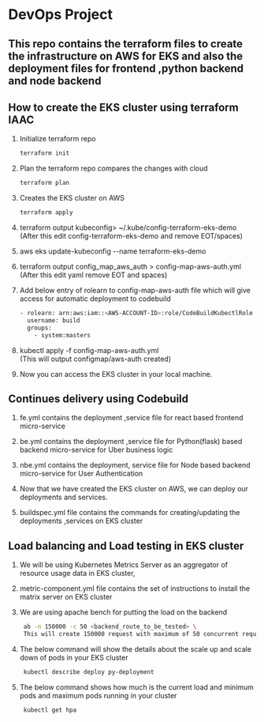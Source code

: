# DevOps Project

## This repo contains the terraform files to create the infrastructure on AWS for EKS and also the deployment files for frontend ,python backend and node backend 

## How to create the EKS cluster using terraform IAAC

 1. Initialize terraform repo
    ```bash
    terraform init
    ```
 2. Plan the terraform repo compares the changes with cloud
    ```bash
    terraform plan
    ```
 3. Creates the EKS cluster on AWS
    ```bash
    terraform apply
    ```
 4. terraform output kubeconfig> ~/.kube/config-terraform-eks-demo\
      (After this edit config-terraform-eks-demo and remove EOT/spaces)
 5. aws eks update-kubeconfig --name terraform-eks-demo
 6. terraform output config_map_aws_auth > config-map-aws-auth.yml\
      (After this edit yaml remove EOT and spaces)
 7. Add below entry of rolearn to config-map-aws-auth file which will give access for automatic deployment to codebuild
    ```bash
    - rolearn: arn:aws:iam::<AWS-ACCOUNT-ID>:role/CodeBuildKubectlRole
      username: build
      groups:
        - system:masters
    ```
 8. kubectl apply -f config-map-aws-auth.yml\
      (This will output configmap/aws-auth created)    
 
 9. Now you can access the EKS cluster in your local machine.

## Continues delivery using Codebuild

 1. fe.yml contains the deployment ,service file for react based frontend micro-service

 2. be.yml contains the deployment ,service file for Python(flask) based backend micro-service for Uber business logic

 3. nbe.yml contains the deployment, service file for Node based backend micro-service for User Authentication

 4. Now that we have created the EKS cluster on AWS, we can deploy our deployments and services.

 5. buildspec.yml file contains the commands for creating/updating the deployments ,services on EKS cluster


## Load balancing and Load testing in EKS cluster

 1. We will be using Kubernetes Metrics Server as an aggregator of resource usage data in EKS cluster,

 2. metric-component.yml file contains the set of instructions to install the matrix server on EKS cluster

 3. We are using apache bench for putting the load on the backend
    ```bash
     ab -n 150000 -c 50 <backend_route_to_be_tested> \
     This will create 150000 request with maximum of 50 concurrent requests at a time.
    ```

 4. The below command will show the details about the scale up and scale down of pods in your EKS cluster
    ```bash
     kubectl describe deploy py-deployment
    ```
    
 5. The below command shows how much is the current load and minimum pods and maximum pods running in your cluster
    ```bash
     kubectl get hpa
    ```
 




